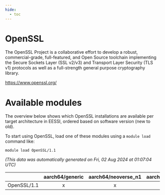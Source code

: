 ```yaml
---
hide:
  - toc
---
```


OpenSSL
=======


The OpenSSL Project is a collaborative effort to develop a robust, commercial-grade, full-featured, and Open Source toolchain implementing the Secure Sockets Layer (SSL v2/v3) and Transport Layer Security (TLS v1) protocols as well as a full-strength general purpose cryptography library.

https://www.openssl.org/
# Available modules


The overview below shows which OpenSSL installations are available per target architecture in EESSI, ordered based on software version (new to old).

To start using OpenSSL, load one of these modules using a `module load` command like:

```shell
module load OpenSSL/1.1
```

*(This data was automatically generated on Fri, 02 Aug 2024 at 01:07:04 UTC)*  

| |aarch64/generic|aarch64/neoverse_n1|aarch64/neoverse_v1|x86_64/generic|x86_64/amd/zen2|x86_64/amd/zen3|x86_64/amd/zen4|x86_64/intel/haswell|x86_64/intel/skylake_avx512|
| :---: | :---: | :---: | :---: | :---: | :---: | :---: | :---: | :---: | :---: |
|OpenSSL/1.1|x|x|x|x|x|x|x|x|x|
